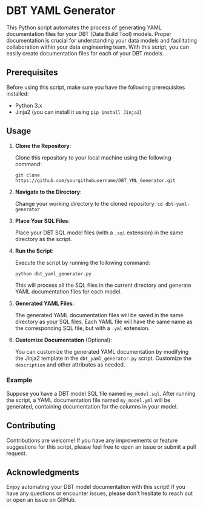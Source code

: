 # DBT YAML Generator

This Python script automates the process of generating YAML documentation files for your DBT (Data Build Tool) models. Proper documentation is crucial for understanding your data models and facilitating collaboration within your data engineering team. With this script, you can easily create documentation files for each of your DBT models.

## Prerequisites

Before using this script, make sure you have the following prerequisites installed:

- Python 3.x
- Jinja2 (you can install it using `pip install Jinja2`)

## Usage

1. **Clone the Repository**:

   Clone this repository to your local machine using the following command:
   
   `git clone https://github.com/yourgithubusername/DBT_YML_Generator.git`


2. **Navigate to the Directory**:
   
   Change your working directory to the cloned repository:
    `cd dbt-yaml-generator`


4. **Place Your SQL Files**:

   Place your DBT SQL model files (with a `.sql` extension) in the same directory as the script.

4. **Run the Script**:

   Execute the script by running the following command:

   `python dbt_yaml_generator.py`

   This will process all the SQL files in the current directory and generate YAML documentation files for each model.

6. **Generated YAML Files**:

   The generated YAML documentation files will be saved in the same directory as your SQL files. Each YAML file will have the same name as the corresponding SQL file, but with a `.yml` extension.

7. **Customize Documentation** (Optional):

   You can customize the generated YAML documentation by modifying the Jinja2 template in the `dbt_yaml_generator.py` script. Customize the `description` and other attributes as needed.

### Example

  Suppose you have a DBT model SQL file named `my_model.sql`. After running the script, a YAML documentation file named `my_model.yml` will be generated, containing documentation for the columns in your model.

## Contributing

  Contributions are welcome! If you have any improvements or feature suggestions for this script, please feel free to open an issue or submit a pull request.

## Acknowledgments

  Enjoy automating your DBT model documentation with this script! If you have any questions or encounter issues, please don't hesitate to reach out or open an issue on GitHub.

